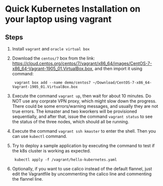 # Quick Kubernetes Installation on your laptop using vagrant

## Steps

1. Install `vagrant` and `oracle virtual box`

2. Download the `centos/7` box from the link: https://cloud.centos.org/centos/7/vagrant/x86_64/images/CentOS-7-x86_64-Vagrant-1905_01.VirtualBox.box, and then import it using command: 
        
        vagrant box add --name demo/centos7 ~/Download/CentOS-7-x86_64-Vagrant-1905_01.VirtualBox.box

3. Execute the command `vagrant up`, then wait for about 10 minutes.  Do NOT use any corprate VPN proxy, which might slow down the progress.  There could be some errors/warning messages, and usually they are not true errors.  The kmaster and two kworkers will be provisioned sequentially, and after that, issue the command `vagrant status` to see the status of the three nodes, which should all be running. 

4. Execute the command `vagrant ssh kmaster` to enter the shell.  Then you can use `kubectl` command. 

5. Try to deploy a sample application by executing the command to test if the k8s cluster is working as expected. 

        kubectl apply -f /vagrant/hello-kubernetes.yaml

6. Optionally, if you want to use calico instead of the default flannel, just edit the Vagrantfile by uncommenting the calico line and commenting the flannel line. 
    
